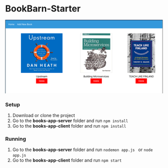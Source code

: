 # BookBarn-Starter

![Book Barn Screenshot](https://github.com/DigitalCraftsStudents/BookBarn-Starter/blob/master/book-barn.png)

### Setup 

1. Download or clone the project 
2. Go to the **books-app-server** folder and run ```npm install``` 
3. Go to the **books-app-client** folder and run ```npm install``` 

### Running 
1. Go to the **books-app-server** folder and run
```nodemon app.js ```
or ``` node app.js ```
2. Go to the **books-app-client** folder and run ```npm start```
